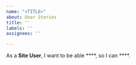 ```yaml
---
name: "<TITLE>"
about: User Stories
title: ''
labels: ''
assignees: ''

---
```


As a **Site User**, I want to be able ****, so I can ****.
